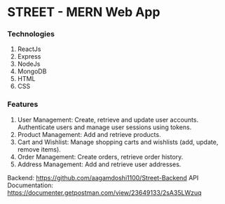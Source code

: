 # STREET - MERN Web App

### Technologies
1. ReactJs
2. Express
3. NodeJs
4. MongoDB
5. HTML
6. CSS

### Features
1. User Management: Create, retrieve and update user accounts. Authenticate users and manage user sessions using tokens.
2. Product Management: Add and retrieve products.
3. Cart and Wishlist: Manage shopping carts and wishlists (add, update, remove items).
4. Order Management: Create orders, retrieve order history.
5. Address Management: Add and retrieve user addresses.

Backend: https://github.com/aagamdoshi1100/Street-Backend
API Documentation: https://documenter.getpostman.com/view/23649133/2sA35LWzuq
